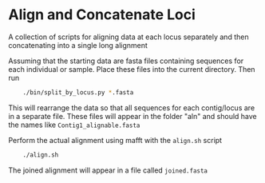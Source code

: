 # Align and Concatenate Loci


A collection of scripts for aligning data at each locus separately and then concatenating into a single long alignment

Assuming that the starting data are fasta files containing sequences for each individual or sample.  Place these files into the current directory. Then run

```bash
	./bin/split_by_locus.py *.fasta
```

This will rearrange the data so that all sequences for each contig/locus are in a separate file.  These files will appear in the folder "aln" and should have the names like `Contig1_alignable.fasta`

Perform the actual alignment using mafft with the `align.sh` script

```bash
	./align.sh 
```

The joined alignment will appear in a file called `joined.fasta`

